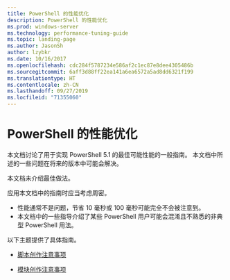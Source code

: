```yaml
---
title: PowerShell 的性能优化
description: PowerShell 的性能优化
ms.prod: windows-server
ms.technology: performance-tuning-guide
ms.topic: landing-page
ms.author: JasonSh
author: lzybkr
ms.date: 10/16/2017
ms.openlocfilehash: cdc284f5787234e586af2c1ec87e8dee4305486b
ms.sourcegitcommit: 6aff3d88ff22ea141a6ea6572a5ad8dd6321f199
ms.translationtype: HT
ms.contentlocale: zh-CN
ms.lasthandoff: 09/27/2019
ms.locfileid: "71355060"
---
```

# <a name="performance-tuning-for-powershell"></a>PowerShell 的性能优化

本文档讨论了用于实现 PowerShell 5.1 的最佳可能性能的一般指南。 本文档中所述的一些问题在将来的版本中可能会解决。

本文档未介绍最佳做法。

应用本文档中的指南时应当考虑周密。
* 性能通常不是问题，节省 10 毫秒或 100 毫秒可能完全不会被注意到。
* 本文档中的一些指导介绍了某些 PowerShell 用户可能会混淆且不熟悉的非典型 PowerShell 用法。

以下主题提供了具体指南。

-   [脚本创作注意事项](script-authoring-considerations.md)

-   [模块创作注意事项](module-authoring-considerations.md)